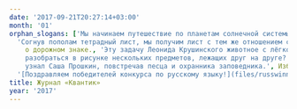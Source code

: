 ```yaml
---
date: '2017-09-21T20:27:14+03:00'
month: '01'
orphan_slogans: ['Мы начинаем путешествие по планетам солнечной системы: меркурий. [Видео-иллюстрация к статье](files/mercury.gif).',
  'Согнув пополам тетрадный лист, мы получим лист с тем же отношением сторон. Какому числу равно это отношение?', Задача-картинка
    о дорожном знаке., 'Эту задачу Леонида Крушинского животное с лёгкостью решит, если умеет преследовать добычу.', 'Как
    разобраться в рисунке нескольких предметов, лежащих друг на друге?', 'Какая из трёх историй – грубая ложь?', 'О том, что
    узнал Саша Прошкин, повстречав песца и охранника заповедника.', Избранные задачи прошедшего турнира имени М. В. Ломоносова.,
  '[Поздравляем победителей конкурса по русскому языку!](files/russwinners2016.pdf)', Задача-картинка о замороженных котлетах]
title: Журнал «Квантик»
year: '2017'
---
```

